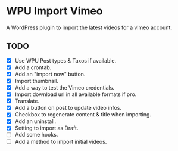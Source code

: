 # WPU Import Vimeo

A WordPress plugin to import the latest videos for a vimeo account.


TODO
---

* [x] Use WPU Post types & Taxos if available.
* [x] Add a crontab.
* [x] Add an "import now" button.
* [x] Import thumbnail.
* [x] Add a way to test the Vimeo credentials.
* [x] Import download url in all available formats if pro.
* [x] Translate.
* [x] Add a button on post to update video infos.
* [x] Checkbox to regenerate content & title when importing.
* [x] Add an uninstall.
* [x] Setting to import as Draft.
* [ ] Add some hooks.
* [ ] Add a method to import initial videos.
